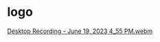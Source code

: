 # logo

[Desktop Recording - June 19, 2023 4_55 PM.webm](https://github.com/JorgeReyes115/logo/assets/122138603/3f96770d-83c4-45d7-9a65-f317f7ef8b07)
